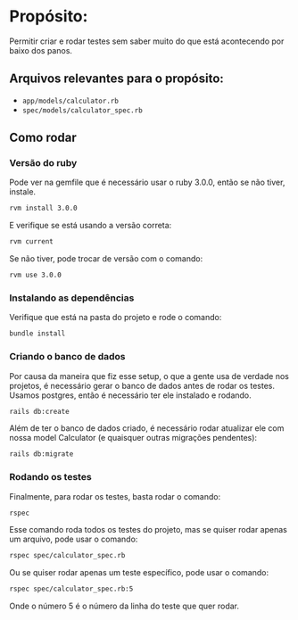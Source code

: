 # Propósito:

Permitir criar e rodar testes sem saber muito do que está acontecendo por baixo dos panos.

## Arquivos relevantes para o propósito:

- `app/models/calculator.rb`
- `spec/models/calculator_spec.rb`

## Como rodar

### Versão do ruby

Pode ver na gemfile que é necessário usar o ruby 3.0.0, então se não tiver, instale.

```bash
rvm install 3.0.0
```

E verifique se está usando a versão correta:

```bash
rvm current
```

Se não tiver, pode trocar de versão com o comando:

```bash
rvm use 3.0.0
```

### Instalando as dependências

Verifique que está na pasta do projeto e rode o comando:

```bash
bundle install
```

### Criando o banco de dados

Por causa da maneira que fiz esse setup, o que a gente usa de verdade nos projetos, é necessário gerar o banco de dados antes de rodar os testes. Usamos postgres, então é necessário ter ele instalado e rodando.

```bash
rails db:create
```

Além de ter o banco de dados criado, é necessário rodar atualizar ele com nossa model Calculator (e quaisquer outras migrações pendentes):

```bash
rails db:migrate
```

### Rodando os testes

Finalmente, para rodar os testes, basta rodar o comando:

```bash
rspec
```

Esse comando roda todos os testes do projeto, mas se quiser rodar apenas um arquivo, pode usar o comando:

```bash
rspec spec/calculator_spec.rb
```

Ou se quiser rodar apenas um teste específico, pode usar o comando:

```bash
rspec spec/calculator_spec.rb:5
```

Onde o número 5 é o número da linha do teste que quer rodar.
